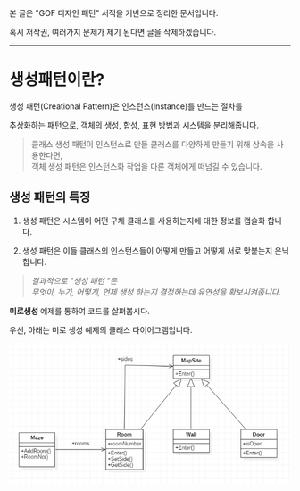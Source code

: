 
본 글은 "GOF 디자인 패턴" 서적을 기반으로 정리한 문서입니다. 

혹시 저작권, 여러가지 문제가 제기 된다면 글을 삭제하겠습니다.

---

#  생성패턴이란?

생성 패턴(Creational Pattern)은 인스턴스(Instance)를 만드는 절차를 

추상화하는 패턴으로, 객체의 생성, 합성, 표현 방법과 시스템을 분리해줍니다.

> 클래스 생성 패턴이 인스턴스로 만들 클래스를 다양하게 만들기 위해 상속을 사용한다면,  
> 객체 생성 패턴은 인스턴스화 작업을 다른 객체에게 떠넘길 수 있습니다.   
  
## 생성 패턴의 특징  
1. 생성 패턴은 시스템이 어떤 구체 클래스를 사용하는지에 대한 정보를 캡슐화 합니다.

2. 생성 패턴은 이들 클래스의 인스턴스들이 어떻게 만들고 어떻게 서로 맞붙는지 은닉합니다.

> *결과적으로 "생성 패턴 "은  
무엇이, 누가, 어떻게, 언제 생성 하는지 결정하는데 유연성을 확보시켜줍니다.*

**미로생성** 예제를 통하여 코드를 살펴봅시다. 

우선, 아래는 미로 생성 예제의 클래스 다이어그램입니다. 

![Alt text](./img/Maze_1.PNG)

